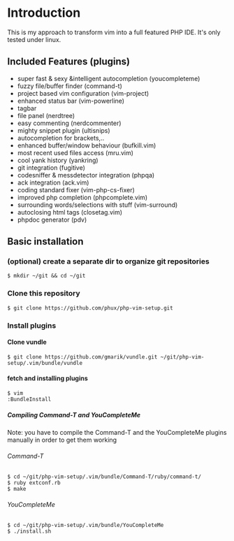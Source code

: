 # Introduction
This is my approach to transform vim into a full featured PHP IDE. It's only tested under linux.

## Included Features (plugins)

* super fast & sexy &intelligent autocompletion (youcompleteme)
* fuzzy file/buffer finder (command-t)
* project based vim configuration (vim-project)
* enhanced status bar (vim-powerline)
* tagbar
* file panel (nerdtree)
* easy commenting (nerdcommenter)
* mighty snippet plugin (ultisnips)
* autocompletion for brackets,..
* enhanced buffer/window behaviour (bufkill.vim)
* most recent used files access (mru.vim)
* cool yank history (yankring)
* git integration (fugitive)
* codesniffer & messdetector integration (phpqa)
* ack integration (ack.vim)
* coding standard fixer (vim-php-cs-fixer)
* improved php completion (phpcomplete.vim)
* surrounding words/selections with stuff (vim-surround)
* autoclosing html tags (closetag.vim)
* phpdoc generator (pdv)


## Basic installation

### (optional) create a separate dir to organize git repositories

```
$ mkdir ~/git && cd ~/git
```

### Clone this repository
```
$ git clone https://github.com/phux/php-vim-setup.git
```

### Install plugins
#### Clone vundle
```
$ git clone https://github.com/gmarik/vundle.git ~/git/php-vim-setup/.vim/bundle/vundle
```
#### fetch and installing plugins

```
$ vim
:BundleInstall
```

##### Compiling Command-T and YouCompleteMe
Note: you have to compile the Command-T and the YouCompleteMe plugins manually in order to get them working
###### Command-T
```
$ cd ~/git/php-vim-setup/.vim/bundle/Command-T/ruby/command-t/
$ ruby extconf.rb
$ make
```
###### YouCompleteMe
```
$ cd ~/git/php-vim-setup/.vim/bundle/YouCompleteMe
$ ./install.sh
```
